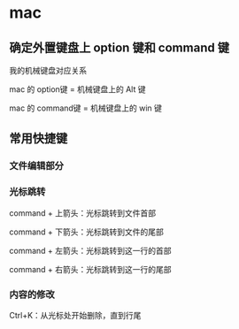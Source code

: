 # mac 

## 确定外置键盘上 option 键和 command 键

我的机械键盘对应关系

mac 的 option键  =  机械键盘上的 Alt 键

mac 的 command键 =  机械键盘上的 win 键

## 常用快捷键

### 文件编辑部分

### 光标跳转

command + 上箭头：光标跳转到文件首部 

command + 下箭头：光标跳转到文件的尾部

command + 左箭头：光标跳转到这一行的首部

command + 右箭头：光标跳转到这一行的尾部

### 内容的修改

Ctrl+K：从光标处开始删除，直到行尾


